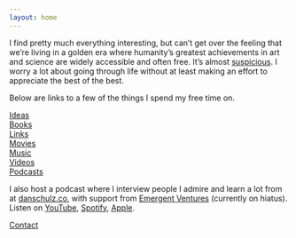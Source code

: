 ```yaml
---
layout: home
---
```


I find pretty much everything interesting, but can’t get over the feeling that we’re living in a golden era where humanity’s greatest achievements in art and science are widely accessible and often free. It’s almost [suspicious](https://en.wikipedia.org/wiki/Anthropic_principle). I worry a lot about going through life without at least making an effort to appreciate the best of the best.

Below are links to a few of the things I spend my free time on.

[Ideas](/ideas/)  
[Books](/books/)  
[Links](/links/)  
[Movies](/movies/)  
[Music](/music/)  
[Videos](/videos/)  
[Podcasts](/podcasts/)

I also host a podcast where I interview people I admire and learn a lot from at [danschulz.co](https://www.danschulz.co/), with support from [Emergent Ventures](https://marginalrevolution.com/marginalrevolution/2024/05/emergent-ventures-34th-cohort.html) (currently on hiatus). Listen on [YouTube](https://www.youtube.com/@dnschlz), [Spotify](https://open.spotify.com/show/59YkrYwjAgiKAVMNGWPaLE), [Apple](https://podcasts.apple.com/us/podcast/undertone/id1693303954).

<a class="muted small" href="/contact">Contact</a>
